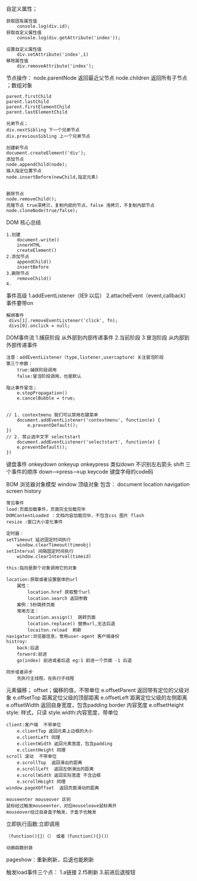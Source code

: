 自定义属性；

	获取固有属性值
		console.log(div.id);
	获取自定义属性值
		console.log(div.getAttribute('index'));
		
	设置自定义属性值
		div.setAttribute('index',1)
	移除属性值
		div.removeAttribute('index');
	
节点操作：
	node.parentNode 返回最近父节点
	node.children 返回所有子节点 ；数组对象
	
	parent.firstChild
	parent.lastChild
	parent.firstElementChild
	parent.lastElementChild
	
	兄弟节点；
	div.nextSibling 下一个兄弟节点
	div.previousSibling 上一个兄弟节点
	
	创建新节点
	document.createElement('div');
	添加节点
	node.appendChild(node);
	插入指定位置节点
	node.insertBefore(newChild,指定元素)
	
	
	删除节点
	node.removeChild();
	克隆节点 true深拷贝，复制内部的节点，false 浅拷贝，不复制内部节点
	node.cloneNode(true/false);
	
	
	
DOM 核心总结
	
	1.创建
		document.write()
		innerHTML
		createElement()
	2.添加节点
		appendChild()
		insertBefore
	3.删除节点
		removeChild()
	4.	
事件高级
	1.addEventListener（IE9 以后）
	2.attacheEvent（event,callback）事件要带on
	
	解绑事件
	 divs[1].removeEventListener('click', fn);
	 divs[0].onclick = null;
DOM事件流
	 1.捕获阶段  从外部到内部传递事件
	 2.当前阶段
	 3.冒泡阶段  从内部到外部传递事件

	注意：addEventListener（type,listener,usercapture）关注冒泡阶段
	第三个参数：
		true:捕获阶段调用
		false:冒泡阶段调用，也是默认
	
	阻止事件冒泡；
		e.stopPropagation()
		e.cancelBubble = true;
	
	
	// 1. contextmenu 我们可以禁用右键菜单
		document.addEventListener('contextmenu', function(e) {
			e.preventDefault();
	})
	// 2. 禁止选中文字 selectstart
		document.addEventListener('selectstart', function(e) {
		e.preventDefault();
	})	
		
键盘事件
	onkeydown
	onkeyup 
	onkeypress 类似down 不识别左右箭头 shift
	三个事件的顺序 down-->press-->up
	keycode 键盘字母的code码
	
BOM 浏览器对象模型
	window 顶级对象
	包含：
		document
		location
		navigation
		screen
		history
	
	常见事件
	load:页面加载事件，页面完全加载完毕
	DOMContentLoaded ：文档内容加载完毕，不包含css 图片 flash
	resize :窗口大小变化事件
	
	定时器：
	setTimeout 延迟固定时间执行
		window.clearTimeout(timeobj)
	setInterval 间隔固定时间执行
		window.clearInterval(timeid)
		
	this:指向是那个对象调用它的对象
		
	location:获取或者设置窗体的url
		属性：
			location.href 获取整个url
			location.search 返回参数
		案例：5秒跳转页面
		常用方法：
			location.assign()  跳转页面
			location.replace() 替换url,无法后退
			locaiton.reload  刷新
	navigator:浏览器信息，常用user-agent 客户端身份
	histroy:
		back:后退
		forword:前进
		go(index) 前进或者后退 eg:1 前进一个页面 -1 后退
	
	同步或者异步
		先执行主线程，在执行子线程
		
元素偏移；
	offset；偏移的值，不带单位
		e.offsetParent 返回带有定位的父级对象
		e.offsetTop 距离定位父级的顶部距离
		e.offsetLeft 距离定位父级的左侧距离
		e.offsetWidth 返回自身宽度，包含padding border 内容宽度
		e.offsetHeight
	style: 样式，只读
		style.width:内容宽度，带单位
	
	client:客户端  不带单位
		e.clientTop 返回元素上边框的大小
		e.clientLeft 同理
		e.clientWidth 返回元素宽度，包含padding
		e.clientHeight 同理
	scroll 滚动  不带单位
		e.scrollTop  返回滑出的距离
		e.scrollLeft  返回左侧滑出的距离
		e.scrollWidth 返回实际宽度 不含边框
		e.scrollHeight 同理
	window.pageXOffset	返回页面滑动的距离
	
	mouseenter mouseover 区别
	鼠标经过触发mouseenter，对应mouseleave鼠标离开
	mouseover经过自身盒子触发，子盒子也触发
	
立即执行函数:立即调用

	（function(){}）（） 或者（function(){}()）
	
	动画函数封装
	
pageshow：重新刷新，后退也能刷新
	
触发load事件三个点：
		1.a链接
		2.f5刷新
		3.前进后退按钮
		
		
		
	